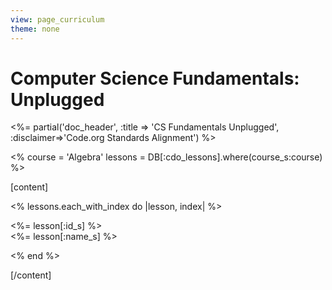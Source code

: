 ```yaml
---
view: page_curriculum
theme: none
---
```


# Computer Science Fundamentals: Unplugged

<%= partial('doc_header', :title => 'CS Fundamentals Unplugged', :disclaimer=>'Code.org Standards Alignment') %>


<%
course = 'Algebra'
lessons = DB[:cdo_lessons].where(course_s:course)
%>

[content]

<% lessons.each_with_index do |lesson, index| %>

  <%= lesson[:id_s] %>
  <br/>
  <%= lesson[:name_s] %>
  <link rel="stylesheet" type="text/css" href="../morestyle.css"/>

<% end %>

[/content]
